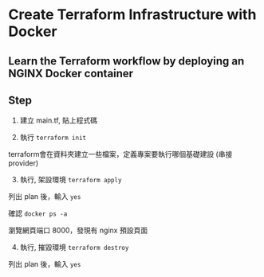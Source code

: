 # Create Terraform Infrastructure with Docker
## Learn the Terraform workflow by deploying an NGINX Docker container

## Step
1. 建立 main.tf, 貼上程式碼

2. 執行
`terraform init`

terraform會在資料夾建立一些檔案，定義專案要執行哪個基礎建設
(串接 provider)

3. 執行, 架設環境
`terraform apply`

列出 plan 後，輸入
`yes`

確認
`docker ps -a`

瀏覽網頁端口 8000，發現有 nginx 預設頁面

4. 執行, 摧毀環境
`terraform destroy`

列出 plan 後，輸入
`yes`